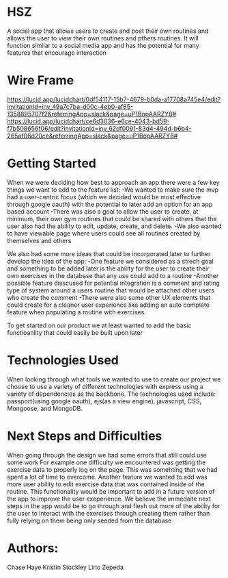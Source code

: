 # HSZ
A social app that allows users to create and post their own routines and allows the user to view their own routines and pthers routines. It will function similar to a social media app and has the potential for many features that encourage interaction

# Wire Frame
https://lucid.app/lucidchart/0df54117-15b7-4679-b0da-a17708a745e4/edit?invitationId=inv_49a7c7ba-d00c-4eb0-af65-1358895707f2&referringApp=slack&page=uP1BopAARZY8#
https://lucid.app/lucidchart/ce6d3036-e6ce-4043-bd59-f7b508656f06/edit?invitationId=inv_62df0091-83d4-494d-b6b4-265af06d20ce&referringApp=slack&page=uP1BopAARZY8#

# Getting Started

When we were deciding how best to approach an app there were a few key things we want to add to the feature list:
-We wanted to make sure the mvp had a user-centric focus (which we decided would be most effective through google oauth) with the potential to later add an option for an app based account
-There was also a goal to allow the user to create, at minimum, their own gym routines that could be shared with others that the user also had the ability to edit, update, create, and delete.
-We also wanted to have viewable page where users could see all routines created by themselves and others

We also had some more ideas that could be incorporated later to further develop the idea of the app:
-One feature we considered as a strech goal and something to be added later is the ability for the user to create their own exercises in the database that any use could add to a routine
-Another possible feature disscused for potential integration is a comment and rating type of system around a users routine that would be attached other users who create the comment
-There were also some other UX elements that could create for a cleaner user experience like adding an auto complete feature when populating a routine with exercises

To get started on our product we at least wanted to add the basic functioanlity that could easily be built upon later

# Technologies Used
When looking through what tools we wanted to use to create our project we choose to use a variety of different technologies with express using a variety of dependencies as the backbone. The technologies used include: passport(using google oauth), ejs(as a view engine), javascript, CSS, Mongoose, and MongoDB.


# Next Steps and Difficulties
When going through the design we had some errors that still could use some work
For example one difficulty we encountered was getting the exercise data to properly log on the page. This was somehting that we had spent a lot of time to overcome.
Another feature we wanted to add was more user ability to edit exercise data that was contained inside of the routine. This functionality would be important to add in a future version of the app to improve the user exeperience.
We believe the immedaite next steps in the app would be to go through and flesh out more of the ability for the user to interact with the exercises through creating them rather than fully relying on them being only seeded from the database

# Authors:
 Chase Haye
 Kristin Stockley
 Lirio Zepeda